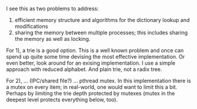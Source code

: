I see this as two problems to address:

1) efficient memory structure and algorithms for the dictionary lookup and modifications
2) sharing the memory between multiple processes; this includes sharing the memory as well as locking.

For 1), a trie is a good option. This is a well known problem and once can spend up quite some time devising the most effective implementation. Or even better, look around for an exising implementation.
I use a simple approach with reduced alphabet. And plain trie, not a radix tree.

For 2), ... (IPC/shared file?) ... pthread mutex.
In this implementation there is a mutex on every item; in real-world, one would want to limit this a bit. Perhaps by limiting the trie depth protected by mutexes (mutex in the deepest level protects everything below, too).
